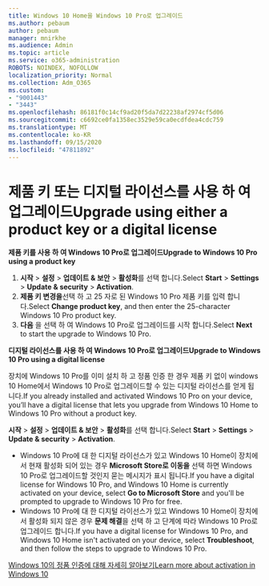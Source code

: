 ```yaml
---
title: Windows 10 Home을 Windows 10 Pro로 업그레이드
ms.author: pebaum
author: pebaum
manager: mnirkhe
ms.audience: Admin
ms.topic: article
ms.service: o365-administration
ROBOTS: NOINDEX, NOFOLLOW
localization_priority: Normal
ms.collection: Adm_O365
ms.custom:
- "9001443"
- "3443"
ms.openlocfilehash: 86181f0c14cf9ad20f5da7d22238af2974cf5d06
ms.sourcegitcommit: c6692ce0fa1358ec3529e59ca0ecdfdea4cdc759
ms.translationtype: MT
ms.contentlocale: ko-KR
ms.lasthandoff: 09/15/2020
ms.locfileid: "47811892"
---
```

# <a name="upgrade-using-either-a-product-key-or-a-digital-license"></a><span data-ttu-id="66480-102">제품 키 또는 디지털 라이선스를 사용 하 여 업그레이드</span><span class="sxs-lookup"><span data-stu-id="66480-102">Upgrade using either a product key or a digital license</span></span>

<span data-ttu-id="66480-103">**제품 키를 사용 하 여 Windows 10 Pro로 업그레이드**</span><span class="sxs-lookup"><span data-stu-id="66480-103">**Upgrade to Windows 10 Pro using a product key**</span></span>

1. <span data-ttu-id="66480-104">**시작**  >  **설정**  >  **업데이트 & 보안**  >  **활성화**를 선택 합니다.</span><span class="sxs-lookup"><span data-stu-id="66480-104">Select **Start** > **Settings** > **Update & security** > **Activation**.</span></span>
2. <span data-ttu-id="66480-105">**제품 키 변경을**선택 하 고 25 자로 된 Windows 10 Pro 제품 키를 입력 합니다.</span><span class="sxs-lookup"><span data-stu-id="66480-105">Select **Change product key**, and then enter the 25-character Windows 10 Pro product key.</span></span>
3. <span data-ttu-id="66480-106">**다음** 을 선택 하 여 Windows 10 Pro로 업그레이드를 시작 합니다.</span><span class="sxs-lookup"><span data-stu-id="66480-106">Select **Next** to start the upgrade to Windows 10 Pro.</span></span>

<span data-ttu-id="66480-107">**디지털 라이선스를 사용 하 여 Windows 10 Pro로 업그레이드**</span><span class="sxs-lookup"><span data-stu-id="66480-107">**Upgrade to Windows 10 Pro using a digital license**</span></span>

<span data-ttu-id="66480-108">장치에 Windows 10 Pro를 이미 설치 하 고 정품 인증 한 경우 제품 키 없이 windows 10 Home에서 Windows 10 Pro로 업그레이드할 수 있는 디지털 라이선스를 얻게 됩니다.</span><span class="sxs-lookup"><span data-stu-id="66480-108">If you already installed and activated Windows 10 Pro on your device, you’ll have a digital license that lets you upgrade from Windows 10 Home to Windows 10 Pro without a product key.</span></span>

<span data-ttu-id="66480-109">**시작**  >  **설정**  >  **업데이트 & 보안**  >  **활성화**를 선택 합니다.</span><span class="sxs-lookup"><span data-stu-id="66480-109">Select **Start** > **Settings** > **Update & security** > **Activation**.</span></span>

- <span data-ttu-id="66480-110">Windows 10 Pro에 대 한 디지털 라이선스가 있고 Windows 10 Home이 장치에서 현재 활성화 되어 있는 경우 **Microsoft Store로 이동을** 선택 하면 Windows 10 Pro로 업그레이드할 것인지 묻는 메시지가 표시 됩니다.</span><span class="sxs-lookup"><span data-stu-id="66480-110">If you have a digital license for Windows 10 Pro, and Windows 10 Home is currently activated on your device, select **Go to Microsoft Store** and you'll be prompted to upgrade to Windows 10 Pro for free.</span></span>
- <span data-ttu-id="66480-111">Windows 10 Pro에 대 한 디지털 라이선스가 있고 Windows 10 Home이 장치에서 활성화 되지 않은 경우 **문제 해결**을 선택 하 고 단계에 따라 Windows 10 Pro로 업그레이드 합니다.</span><span class="sxs-lookup"><span data-stu-id="66480-111">If you have a digital license for Windows 10 Pro, and Windows 10 Home isn't activated on your device, select **Troubleshoot**, and then follow the steps to upgrade to Windows 10 Pro.</span></span>

[<span data-ttu-id="66480-112">Windows 10의 정품 인증에 대해 자세히 알아보기</span><span class="sxs-lookup"><span data-stu-id="66480-112">Learn more about activation in Windows 10</span></span>](https://support.microsoft.com/help/12440)